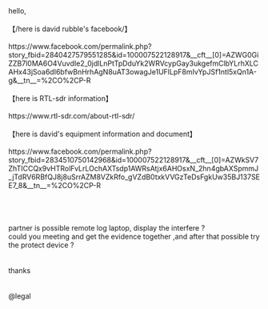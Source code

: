 <br>
<br>
<br>
hello,<br>
<br>
【/here is david rubble's facebook/】 <br>
<br>
https://www.facebook.com/permalink.php?story_fbid=2840427579551285&id=100007522128917&__cft__[0]=AZWG0GiZZB7l0MA6O4VuvdIe2_0jdlLnPtTpDduYk2WRVcypGay3ukgefmClbYLrhXLCAHx43jSoa6dI6bfwBnHrhAgN8uAT3owagJe1UFlLpF8mIvYpJSf1ntl5xQn1A-g&__tn__=%2CO%2CP-R<br>
<br>
【here is RTL-sdr information】<br>
<br>
https://www.rtl-sdr.com/about-rtl-sdr/<br>
<br>
【here is david's equipment information and document】<br>
<br>
https://www.facebook.com/permalink.php?story_fbid=2834510750142968&id=100007522128917&__cft__[0]=AZWkSV7ZhTICCQx9vHTRolFvLrLOchAXTsdp1AWRsAtjx6AHOsxN_2hn4gbAXSpmmJ_jTdRV6RBfQJ8j8uSrrAZM8VZkRfo_gVZdB0txkVVGzTeDsFgkUw35BJ137SEE7_8&__tn__=%2CO%2CP-R<br>
<br>
<br>
<br>
<br>
partner is possible remote log laptop, display the interfere ?<br>
could you meeting and get the evidence together ,and after that possible try the protect device ?<br>
<br>
<br>
thanks <br>
<br>
<br>
@legal<br>
